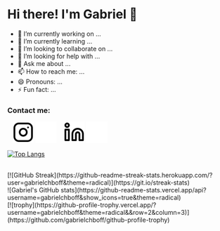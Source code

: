 # Hi there! I'm Gabriel 👋

- 🔭 I’m currently working on ...
- 🌱 I’m currently learning ...
- 👯 I’m looking to collaborate on ...
- 🤔 I’m looking for help with ...
- 💬 Ask me about ...
- 📫 How to reach me: ...
- 😄 Pronouns: ...
- ⚡ Fun fact: ...

### Contact me:
&nbsp;&nbsp;
[![website](./img/instagram-light.svg)](https://instagram.com/_gabriel_boff#gh-light-mode-only)
[![website](./img/instagram-dark.svg)](https://instagram.com/_gabriel_boff#gh-dark-mode-only)
&nbsp;&nbsp;
[![website](./img/linkedin-light.svg)](https://www.linkedin.com/in/gabrielchboff#gh-light-mode-only)
[![website](./img/linkedin-dark.svg)](https://www.linkedin.com/in/gabrielchboff#gh-dark-mode-only)

[![Top Langs](https://github-readme-stats.vercel.app/api/top-langs/?username=gabrielchboff&layout=compact&theme=radical)](https://github.com/gabrielchboff/github-readme-stats)
&nbsp;&nbsp;

</br>
[![GitHub Streak](https://github-readme-streak-stats.herokuapp.com/?user=gabrielchboff&theme=radical)](https://git.io/streak-stats)
</br>
![Gabriel's GitHub stats](https://github-readme-stats.vercel.app/api?username=gabrielchboff&show_icons=true&theme=radical)
</br>
[![trophy](https://github-profile-trophy.vercel.app/?username=gabrielchboff&theme=radical&&row=2&column=3)](https://github.com/gabrielchboff/github-profile-trophy)
</br>

